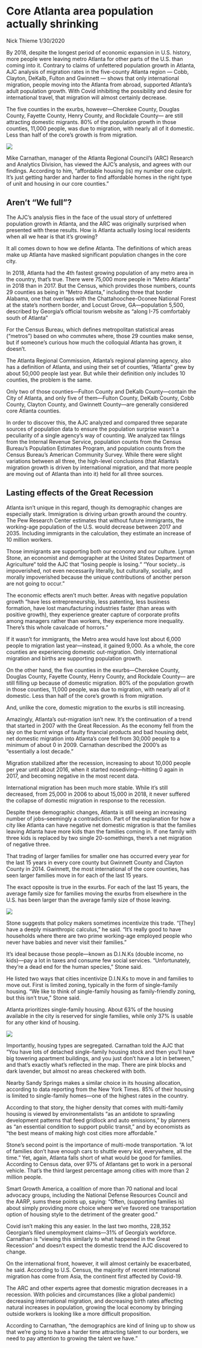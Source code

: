 Core Atlanta area population actually shrinking
================
Nick Thieme
1/30/2020

By 2018, despite the longest period of economic expansion in U.S.
history, more people were leaving metro Atlanta for other parts of the
U.S. than coming into it. Contrary to claims of unfettered population
growth in Atlanta, AJC analysis of migration rates in the five-county
Atlanta region — Cobb, Clayton, DeKalb, Fulton and Gwinnett — shows that
only international migration, people moving into the Atlanta from
abroad, supported Atlanta’s adult population growth. With Covid
inhibiting the possibility and desire for international travel, that
migration will almost certainly decrease.

The five counties in the exurbs, however—Cherokee County, Douglas
County, Fayette County, Henry County, and Rockdale County— are still
attracting domestic migrants. 80% of the population growth in those
counties, 11,000 people, was due to migration, with nearly all of it
domestic. Less than half of the core’s growth is from migration.

![](unnamed-chunk-1-1.png)<!-- -->

Mike Carnathan, manager of the Atlanta Regional Council’s (ARC) Research
and Analytics Division, has viewed the AJC’s analysis, and agrees with
our findings. According to him, “affordable housing (is) my number one
culprit. It’s just getting harder and harder to find affordable homes in
the right type of unit and housing in our core counties.”

## Aren’t “We full”?

The AJC’s analysis flies in the face of the usual story of unfettered
population growth in Atlanta, and the ARC was originally surprised when
presented with these results. How is Atlanta actually losing local
residents when all we hear is that it’s growing?

It all comes down to how we define Atlanta. The definitions of which
areas make up Atlanta have masked significant population changes in the
core city.

In 2018, Atlanta had the 4th fastest growing population of any metro
area in the country, that’s true. There were 75,000 more people in
“Metro Atlanta” in 2018 than in 2017. But the Census, which provides
those numbers, counts 29 counties as being in “Metro Atlanta,” including
three that border Alabama, one that overlaps with the
Chattahoochee-Oconee National Forest at the state’s northern border, and
Locust Grove, GA—population 5,500, described by Georgia’s official
tourism website as “along I-75 comfortably south of Atlanta”

For the Census Bureau, which defines metropolitan statistical areas
(“metros”) based on who commutes where, those 29 counties make sense,
but if someone’s curious how much the colloquial Atlanta has grown, it
doesn’t.

The Atlanta Regional Commission, Atlanta’s regional planning agency,
also has a definition of Atlanta, and using their set of counties,
“Atlanta” grew by about 50,000 people last year. But while their
definition only includes 10 counties, the problem is the same.

Only two of those counties—Fulton County and DeKalb County—contain the
City of Atlanta, and only five of them—Fulton County, DeKalb County,
Cobb County, Clayton County, and Gwinnett County—are generally
considered core Atlanta counties.

In order to discover this, the AJC analyzed and compared three separate
sources of population data to ensure the population surprise wasn’t a
peculiarity of a single agency’s way of counting. We analyzed tax
filings from the Internal Revenue Service, population counts from the
Census Bureau’s Population Estimates Program, and population counts from
the Census Bureau’s American Community Survey. While there were slight
variations between all three, the high-level conclusions (that Atlanta’s
migration growth is driven by international migration, and that more
people are moving out of Atlanta than into it) held for all three
sources.

## Lasting effects of the Great Recession

Atlanta isn’t unique in this regard, though its demographic changes are
especially stark. Immigration is driving urban growth around the
country. The Pew Research Center estimates that without future
immigrants, the working-age population of the U.S. would decrease
between 2017 and 2035. Including immigrants in the calculation, they
estimate an increase of 10 million workers.

Those immigrants are supporting both our economy and our culture. Lyman
Stone, an economist and demographer at the United States Department of
Agriculture“ told the AJC that “losing people is losing.“ “Your
society…is impoverished, not even necessarily literally, but
culturally, socially, and morally impoverished because the unique
contributions of another person are not going to occur.”

The economic effects aren’t much better. Areas with negative population
growth “have less entrepreneurship, less patenting, less business
formation, have lost manufacturing industries faster (than areas with
positive growth), they experience greater capture of corporate profits
among managers rather than workers, they experience more inequality.
There’s this whole cavalcade of horrors.”

If it wasn’t for immigrants, the Metro area would have lost about 6,000
people to migration last year—instead, it gained 9,000. As a whole, the
core counties are experiencing domestic out-migration. Only
international migration and births are supporting population growth.

On the other hand, the five counties in the exurbs—Cherokee County,
Douglas County, Fayette County, Henry County, and Rockdale County— are
still filling up because of domestic migration. 80% of the population
growth in those counties, 11,000 people, was due to migration, with
nearly all of it domestic. Less than half of the core’s growth is from
migration.

And, unlike the core, domestic migration to the exurbs is still
increasing.

Amazingly, Atlanta’s out-migration isn’t new. It’s the continuation of a
trend that started in 2007 with the Great Recession. As the economy fell
from the sky on the burnt wings of faulty financial products and bad
housing debt, net domestic migration into Atlanta’s core fell from
30,000 people to a minimum of about 0 in 2009. Carnathan described the
2000’s as “essentially a lost decade.”

Migration stabilized after the recession, increasing to about 10,000
people per year until about 2016, when it started nosediving—hitting 0
again in 2017, and becoming negative in the most recent data.

International migration has been much more stable. While it’s still
decreased, from 25,000 in 2006 to about 15,000 in 2018, it never
suffered the collapse of domestic migration in response to the
recession.

Despite these demographic changes, Atlanta is still seeing an increasing
number of jobs–seemingly a contradiction. Part of the explanation for
how a city like Atlanta can have negative net domestic migration is that
the families leaving Atlanta have more kids than the families coming in.
If one family with three kids is replaced by two single 20-somethings,
there’s a net migration of negative three.

That trading of larger families for smaller one has occurred every year
for the last 15 years in every core county but Gwinnett County and
Clayton County in 2014. Gwinnett, the most international of the core
counties, has seen larger families move in for each of the last 15
years.

The exact opposite is true in the exurbs. For each of the last 15 years,
the average family size for families moving the exurbs from elsewhere in
the U.S. has been larger than the average family size of those leaving.

![](Atl_migration_files/figure-gfm/unnamed-chunk-2-1.png)<!-- -->

Stone suggests that policy makers sometimes incentivize this trade.
“\[They\] have a deeply misanthropic calculus,” he said. “It’s really
good to have households where there are two prime working-age employed
people who never have babies and never visit their families.”

It’s ideal because those people—known as D.I.N.Ks (double income, no
kids)—pay a lot in taxes and consume few social services.
“Unfortunately, they’re a dead end for the human species,” Stone said.

He listed two ways that cities incentivize D.I.N.Ks to move in and
families to move out. First is limited zoning, typically in the form of
single-family housing. “We like to think of single-family housing as
family-friendly zoning, but this isn’t true,” Stone said.

Atlanta prioritizes single-family housing. About 63% of the housing
available in the city is reserved for single families, while only 37% is
usable for any other kind of housing.

![](Atl_migration_files/figure-gfm/unnamed-chunk-3-1.png)<!-- -->

Importantly, housing types are segregated. Carnathan told the AJC that
“You have lots of detached single-family housing stock and then you’ll
have big towering apartment buildings, and you just don’t have a lot in
between,” and that’s exactly what’s reflected in the map. There are pink
blocks and dark lavender, but almost no areas checkered with both.

Nearby Sandy Springs makes a similar choice in its housing allocation,
according to data reporting from the New York Times. 85% of their
housing is limited to single-family homes—one of the highest rates in
the country.

According to that story, the higher density that comes with multi-family
housing is viewed by environmentalists “as an antidote to sprawling
development patterns that feed gridlock and auto emissions,” by planners
as “an essential condition to support public transit,” and by economists
as “the best means of making high cost cities more affordable.”

Stone’s second point is the importance of multi-mode transportation. “A
lot of families don’t have enough cars to shuttle every kid, everywhere,
all the time.” Yet, again, Atlanta falls short of what would be good for
families. According to Census data, over 97% of Atlantans get to work in
a personal vehicle. That’s the third largest percentage among cities
with more than 2 million people.

Smart Growth America, a coalition of more than 70 national and local
advocacy groups, including the National Defense Resources Council and
the AARP, sums these points up, saying: “Often, (supporting families is)
about simply providing more choice where we’ve favored one
transportation option of housing style to the detriment of the greater
good.”

Covid isn’t making this any easier. In the last two months, 228,352
Georgian’s filed unemployment claims—31% of Georgia’s workforce.
Carnathan is “viewing this similarly to what happened in the Great
Recession” and doesn’t expect the domestic trend the AJC discovered to
change.

On the international front, however, it will almost certainly be
exacerbated, he said. According to U.S. Census, the majority of recent
international migration has come from Asia, the continent first affected
by Covid-19.

The ARC and other experts agree that domestic migration decreases in a
recession. With policies and circumstances (like a global pandemic)
decreasing international migration, and decreasing birth rates affecting
natural increases in population, growing the local economy by bringing
outside workers is looking like a more difficult proposition.

According to Carnathan, “the demographics are kind of lining up to show
us that we’re going to have a harder time attracting talent to our
borders, we need to pay attention to growing the talent we
have.”

<!-- ```{r echo=FALSE} -->

<!-- D_acs_in %>% filter(source%in%c("c2c","acs")==FALSE&name_t%in%c("Fulton", "DeKalb", "Cobb","Gwinnett","Clayton"))%>%  -->

<!--   group_by(source, year) %>% summarise( net_flow = sum(net_flow)) %>%  -->

<!--   ggplot(aes(x = year, y = net_flow, fill = source))+ -->

<!--   geom_smooth(aes(color = source),se=FALSE)+ -->

<!--   geom_point(shape =21, color = "black", size =2)+ -->

<!--   scale_color_viridis(discrete = T, labels = c("ACS", "IRS", "PEP"))+ -->

<!--   scale_fill_viridis(discrete = T, labels = c("ACS", "IRS", "PEP"))+ -->

<!--   ylab("Domestic migration")+ggtitle("Census domestic migration and IRS migration into the Atlanta core")+ -->

<!--   ylim(-17000,30000)+geom_hline(yintercept = 0)+geom_hline(yintercept = 0, color = "#ff7a61")+ -->

<!--   bbc_style() -->

<!-- ``` -->

<!-- The IRS paints a more negative picture than the Census data. While the shapes of the curves are nearly identical, a reasurring sanity check, the IRS data estimates between 5,000 and 10,000 fewer migrants a year, a number which varies over time.  -->

<!-- The IRS data puts migration into the Atlanta core as having been nearly 0 from the onset of the Great Recession until around 2016, and negative since. The difference between the two is important and comes from two main sources. -->

<!-- IRS data, by definition, comes from people who file taxes. The data counts people who filed returns in one state last year and another state this year. Non-filers will not show up. In general, non-filers include the young, the unemployed, students, and retirees. However, as a measure of the active workforce newly added to the Atlanta core, it is a good metric. So, while domestic migration is recently negative, domestic migration of workers has been zero for a long time. -->

<!-- The second component of the difference comes from temporary immigrants. You must have filed two tax returns to show up in this data. If you were here for one year but not the next, you won't show up in the IRS data. This indicates that, to some degree, migrants to the Atlanta core have been temporary migrants.  -->

<!-- How can we distinguish between these cases? -->

<!-- ```{r} -->

<!-- D_acs_in %>% filter(source%in%c("c2c","acs")==FALSE&name_t%in%c("Cherokee", "Douglas", "Fayette","Henry","Rockdale"))%>% -->

<!--   group_by(source, year) %>% summarise( net_flow = sum(net_flow)) %>% ggplot(aes(x = year, y = net_flow, fill = source))+ -->

<!--   geom_smooth(aes(color = source),se=FALSE)+ -->

<!--   geom_point(shape =21, color = "black", size =2)+ -->

<!--   scale_color_viridis(discrete = T, labels = c("ACS", "IRS", "PEP"))+ -->

<!--   scale_fill_viridis(discrete = T, labels = c("ACS", "IRS", "PEP"))+ -->

<!--   ylab("Domestic migration")+ggtitle("Census domestic migration and IRS migration into the Atlanta core")+ylim(-17000,30000)+geom_hline(yintercept = 0, color = "#ff7a61")+bbc_style() -->

<!-- ``` -->

<!-- The lack of a difference between IRS data and PEP data in the exurbs gives us a hint. Low-income movers and the unemployed have, by definition, less disposable income to spend on rent and the necessities of living. If it was the case that low-income movers were driving the gap between IRS data and PEP data, we would expect to see some sort of a gap in the parts of Atlanta that are more affordable. The exurbs, in median, mean, and minimum, are cheaper, yet that's not what we see. -->

<!-- In the positive direction, the Census PEP data by domestic and international migration shown above makes clear that international immigration into the core counties is substantial but nearly non-existent in the exurbs. The gap between the IRS data and the PEP data is almost exactly equal to the international immigration counted by the PEP data.  -->

<!-- It seems, then, that the majority of the gap between the IRS data and PEP data comes from temporary migrants who stay in the US for one year, and leave during the next. -->

<!-- This matters because migration is possibly the most important indicator of economic prosperity in the present and potential prosperity in the future. With decreasing international migration and national policies intended to curb it, temporary international migration cannot be counted on as a sustained form of growth.  -->

<!-- Natural increases from births outpacing deaths are so low that current projections estimate there will student shortages in the hundreds of thousands in Georgia schools in coming years. If combined with sustained negative domestic migration, something likely to continue or worsen given the looming recession, population growth in the Atlanta area could soon become an economic problem. -->

<!-- Yet, the prevailing narrative is an optimistic one, of growth and good fortune, both measured and sustained by the growing population. There's no assured cause for concern, but there is a need for clear eyes and re-evaluation. -->

<!-- There are some other interesting findings including where commuters commute to (increasingly the exurbs) and where international immigrants migrate from (mostly Asia with a substantial amount from Central and South America, as well). There is also evidence, produced by researchers elsewhere, that the Atlanta core's domestic outmigration is a Black reverse-migration caused by increasing prices. All of these could be used in the piece. -->

<!-- Here is the SFR plot -->

<!-- And the perc of single family -->

<!-- ```{r} -->

<!-- shape_landuse_ATL_f %>%data.frame %>% select(-geometry) %>%  filter(sfr_or_not%in%c("SFR","Other_housing")) %>% group_by(sfr_or_not) %>% -->

<!--   summarise(acres_tot = sum(ACRES)) %>% mutate(perc_zone=acres_tot/sum(acres_tot))%>% arrange(perc_zone) %>%  -->

<!--   mutate(`Percent Single Family` = as.character(perc_zone*100) %>% -->

<!--            str_sub(1,4) %>% str_c(.,"%"), -->

<!--          `Type of Residence` = sfr_or_not, -->

<!--          `Total Acres` = acres_tot) %>%  -->

<!--   select(`Type of Residence`,`Total Acres`,`Percent Single Family`) -->

<!-- ``` -->

<!-- Here's the data on commuting by car -->

<!-- ```{r} -->

<!-- D_acs_trav <-  get_acs(geography = "metropolitan statistical area/micropolitan statistical area", -->

<!--                   variables = c(car="B08006_002E", public="B08006_008E",bike="B08006_014E"), year = 2018) -->

<!-- #3rd among cities with more 2 million people, 11 cities -->

<!-- D_acs_trav_f<-D_acs_trav %>% mutate(variable = case_when(variable=="B08006_002"~"car", variable=="B08006_008"~"public", -->

<!--                                            variable =="B08006_014"~"bike")) %>% select(-moe) %>%  -->

<!--   pivot_wider(names_from = variable, values_from=estimate) %>%  -->

<!--   mutate(total = car+public+bike, car_perc= car/total, public_perc = public/total, bike_perc = bike/total) -->

<!-- D_acs_trav_f %>% filter(total>2000000) %>% arrange(desc(car_perc)) %>% add_column(`Rank of percent of people who commute to work by car`=1:nrow(.)) %>% -->

<!--   mutate(`Percent commuting by car`=as.character(car_perc*100) %>% str_sub(1,4) %>% str_c(.,"%")) %>% -->

<!--   select(`Metro area`= NAME,  -->

<!--          `Rank of percent of people who commute to work by car`,  -->

<!--          `Percent commuting by car`) -->

<!-- ``` -->

<!-- Here are the plots that give why it's changing -->
